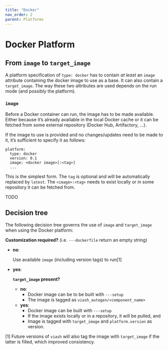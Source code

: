 ```yaml
---
title: "Docker"
nav_order: 2
parent: Platforms
---
```


Docker Platform
===============

From `image` to `target_image`
------------------------------

A platform specification of `type: docker` has to contain *at least* an
`image` attribute containing the docker image to use as a base. It can
also contain a `target_image`. The way these two attributes are used
depends on the run mode (and possibly the platform).

### `image`

Before a Docker container can run, the image has to be made available.
Either because it’s already available in the local Docker cache or it
can be fetched from some external repository (Docker Hub, Artifactory,
…).

If the image to use is provided and no changes/updates need to be made
to it, it’s sufficient to specify it as follows:

    platform:
      type: docker
      version: 0.1
      image: <docker image>[:<tag>]
      ...

This is the simplest form. The `tag` is optional and will be
automatically replaced by `latest`. The `<image>:<tag>` needs to exist
locally or in some repository it can be fetched from.

TODO

Decision tree
-------------

The following decision tree governs the use of `image` and
`target_image` when using the Docker platform:

**Customization required?** (i.e. `---dockerfile` return an empty
string)

-   **no**:

    Use available `image` (including version tags) to run[1]

-   **yes**:

    **`target_image` present?**

    -   **no**:
        -   Docker image can be to be built with `---setup`
        -   The image is tagged as `viash_autogen/<component_name>`
    -   **yes**:
        -   Docker image can be built with `---setup`
        -   If the image exists locally or in a repository, it will be
            pulled, and
        -   Image is tagged with `target_image` and `platform.version`
            as version.

[1] Future versions of `viash` will also tag the image with
`target_image` if the latter is filled, which improved consistency.
